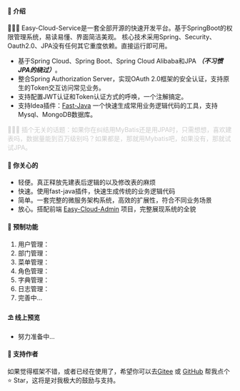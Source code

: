 #### 🌈 介绍
🎉🎉🔥 Easy-Cloud-Service是一套全部开源的快速开发平台。基于SpringBoot的权限管理系统，易读易懂、界面简洁美观。 核心技术采用Spring、Security、Oauth2.0、JPA没有任何其它重度依赖。直接运行即可用。

* 基于Spring Cloud、Spring Boot、Spring Cloud Alibaba和JPA ***（不习惯JPA的绕过）***。
* 整合Spring Authorization Server，实现OAuth 2.0框架的安全认证，支持原生的Token交互访问常见业务。
* 支持配置JWT认证和Token认证方式的呼唤，一个注解搞定。
* 支持Idea插件：[Fast-Java](https://github.com/wxson/fast-java-plugin.git) 一个快速生成常用业务逻辑代码的工具，支持Mysql、MongoDB数据库。

<p style="color: #CCCCCC;">🚧🚧🚧 插个无关的话题：如果你在纠结用MyBatis还是用JPA时，只需想想，喜欢建表吗，数据量能到百万级别吗？如果都是，那就用Mybatis吧，如果没有，那就试试JPA。</p>

#### 💝️ 你关心的

* 轻便。真正释放先建表后逻辑的以及修改表的麻烦
* 快速。使用fast-java插件，快速生成传统的业务逻辑代码
* 简单。一套完整的微服务架构系统，高效的扩展性，符合不同业务场景 
* 放心。搭配前端 [Easy-Cloud-Admin](https://github.com/wxson/easy-cloud-admin.git) 项目，完整展现系统的全貌

#### 💒 预制功能

1.  用户管理：
2.  部门管理：
3.  菜单管理：
4.  角色管理：
5.  字典管理：
6.  日志管理：
7.  完善中...

#### ⛱️ 线上预览

- 努力准备中...

#### 💌 支持作者

如果觉得框架不错，或者已经在使用了，希望你可以去<a target="_blank" href="https://gitee.com/wxson/easy-cloud-admin.git">Gitee</a> 或 <a target="_blank" href="https://github.com/wxson/easy-cloud-service.git">GitHub</a> 帮我点个 ⭐
Star，这将是对我极大的鼓励与支持。
